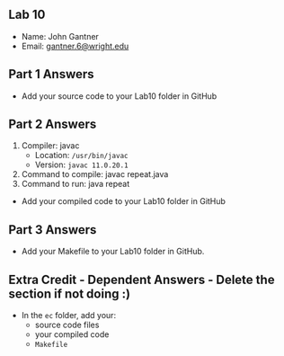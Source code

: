 ## Lab 10

- Name: John Gantner
- Email: gantner.6@wright.edu

## Part 1 Answers

- Add your source code to your Lab10 folder in GitHub

## Part 2 Answers

1. Compiler: javac
   - Location: `/usr/bin/javac`
   - Version: `javac 11.0.20.1`
2. Command to compile: javac repeat.java
3. Command to run: java repeat

- Add your compiled code to your Lab10 folder in GitHub

## Part 3 Answers

- Add your Makefile to your Lab10 folder in GitHub. 

## Extra Credit - Dependent Answers - Delete the section if not doing :)

- In the `ec` folder, add your:
  - source code files
  - your compiled code
  - `Makefile`
